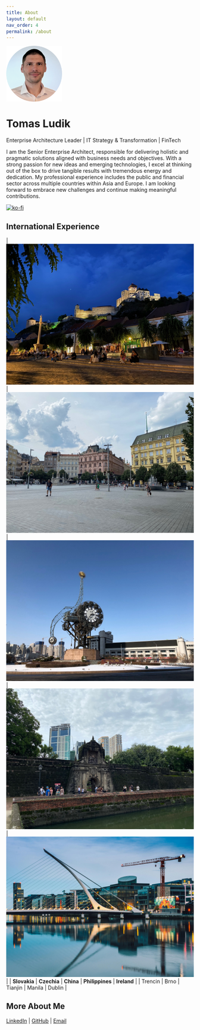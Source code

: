 ```yaml
---
title: About
layout: default
nav_order: 4
permalink: /about
---
```


<img src="/images/tomas_ludik.png" width="150">

# Tomas Ludik

Enterprise Architecture Leader &#124; IT Strategy & Transformation &#124; FinTech

I am the Senior Enterprise Architect, responsible for delivering holistic and pragmatic solutions aligned with business needs and objectives. With a strong passion for new ideas and emerging technologies, I excel at thinking out of the box to drive tangible results with tremendous energy and dedication. My professional experience includes the public and financial sector across multiple countries within Asia and Europe. I am looking forward to embrace new challenges and continue making meaningful contributions.

[![ko-fi](https://ko-fi.com/img/githubbutton_sm.svg)](https://ko-fi.com/X8X01E31KF)

## International Experience

| ![Trencin](/images/Trencin.jpeg) | ![Brno](/images/Brno.jpeg)  | ![Tianjin](/images/Tianjin.jpeg) | ![Manila](/images/Manila.jpeg) | ![Dublin](/images/Dublin.jpeg) |
| **Slovakia** | **Czechia** | **China** | **Philippines** | **Ireland** |
| Trencin | Brno | Tianjin | Manila | Dublin |

## More About Me

[LinkedIn](https://www.linkedin.com/in/tomasludik) &#124; [GitHub](https://github.com/tomasludik) &#124; [Email](mailto:tomas.ludik@gmail.com)